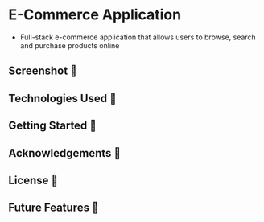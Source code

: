 # E-Commerce Application 
- Full-stack e-commerce application that allows users to browse, search and purchase products online 

## Screenshot 🔗

## Technologies Used 🔗

## Getting Started 🔗

## Acknowledgements 🔗

## License 🔗

## Future Features 🔗 

